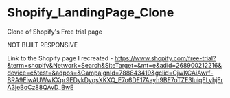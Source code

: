 # Shopify_LandingPage_Clone
Clone of Shopify's Free trial page

NOT BUILT RESPONSIVE 

Link to the Shopify page I recreated - https://www.shopify.com/free-trial?&term=shopify&Network=Search&SiteTarget=&mt=e&adid=268900212216&device=c&test=&adpos=&CampaignId=788843419&gclid=CjwKCAiAwrf-BRA9EiwAUWwKXpr9EDykDyqsXKXQ_E7o6DE17Aayh9BE7oTZE3luiqELyhjErA3jeBoCz88QAvD_BwE

